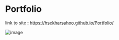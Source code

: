 # Portfolio

link to site : https://hsekharsahoo.github.io/Portfolio/

![image](https://user-images.githubusercontent.com/79087876/158193282-c24cf105-0288-41f8-bad6-0bf3a3ebd8f4.png)
